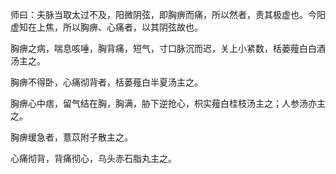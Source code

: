 师曰：夫脉当取太过不及，阳微阴弦，即胸痹而痛，所以然者，责其极虚也。今阳虚知在上焦，所以胸痹、心痛者，以其阴弦故也。

胸痹之病，喘息咳唾，胸背痛，短气，寸口脉沉而迟，关上小紧数，栝蒌薤白白酒汤主之。

胸痹不得卧，心痛彻背者，栝蒌薤白半夏汤主之。

胸痹心中痞，留气结在胸，胸满，胁下逆抢心，枳实薤白桂枝汤主之；人参汤亦主之。

胸痹缓急者，薏苡附子散主之。

心痛彻背，背痛彻心，乌头赤石脂丸主之。 